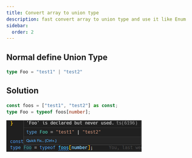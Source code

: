 ```yaml
---
title: Convert array to union type
description: fast convert array to union type and use it like Enum
sidebar:
  order: 2
---
```


## Normal define Union Type

```typescript
type Foo = "test1" | "test2"
```

## Solution

```typescript
const foos = ["test1", "test2"] as const;
type Foo = typeof foos[number];
```

![union type from array](../../../../../public/tips/typescript/union-type-from-array.png)